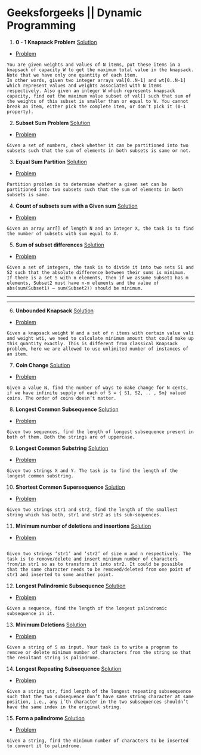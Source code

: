 # Geeksforgeeks || Dynamic Programming

1. **0 - 1 Knapsack Problem**  [ Solution ](https://github.com/akshaypatidar26/Dynamic_Programming/blob/master/Dynamic-Programming-Solutions/0%20-%201%20Knapsack%20Problem)
* [Problem](https://www.geeksforgeeks.org/0-1-knapsack-problem-dp-10/) 
```
You are given weights and values of N items, put these items in a knapsack of capacity W to get the maximum total value in the knapsack. Note that we have only one quantity of each item.
In other words, given two integer arrays val[0..N-1] and wt[0..N-1] which represent values and weights associated with N items respectively. Also given an integer W which represents knapsack capacity, find out the maximum value subset of val[] such that sum of the weights of this subset is smaller than or equal to W. You cannot break an item, either pick the complete item, or don’t pick it (0-1 property).
```
2. **Subset Sum Problem** [Solution](https://github.com/akshaypatidar26/Dynamic_Programming/blob/master/Dynamic-Programming-Solutions/Subset%20Sum%20Problem)
* [Problem](https://www.geeksforgeeks.org/subset-sum-problem-dp-25/)
```
Given a set of numbers, check whether it can be partitioned into two subsets such that the sum of elements in both subsets is same or not.
```
3. **Equal Sum Partition** [Solution](https://github.com/akshaypatidar26/Dynamic_Programming/blob/master/Dynamic-Programming-Solutions/Equal%20Sum%20Partition)
* [Problem](https://www.geeksforgeeks.org/partition-problem-dp-18/)
```
Partition problem is to determine whether a given set can be partitioned into two subsets such that the sum of elements in both subsets is same.
```
4. **Count of subsets sum with a Given sum** [Solution](https://github.com/akshaypatidar26/Dynamic_Programming/tree/master/Dynamic-Programming-Solutions)


* [Problem](https://www.geeksforgeeks.org/count-of-subsets-with-sum-equal-to-x/)
```
Given an array arr[] of length N and an integer X, the task is to find the number of subsets with sum equal to X.
```
5. **Sum of subset differences** [Solution](https://github.com/akshaypatidar26/Dynamic_Programming/blob/master/Dynamic-Programming-Solutions/Sum%20of%20subset%20differences)
* [Problem](https://www.geeksforgeeks.org/partition-a-set-into-two-subsets-such-that-the-difference-of-subset-sums-is-minimum/)
```
Given a set of integers, the task is to divide it into two sets S1 and S2 such that the absolute difference between their sums is minimum.
If there is a set S with n elements, then if we assume Subset1 has m elements, Subset2 must have n-m elements and the value of abs(sum(Subset1) – sum(Subset2)) should be minimum.

```
 ___
 ***
6. **Unbounded Knapsack** [Solution](https://github.com/akshaypatidar26/Dynamic_Programming/blob/master/Dynamic-Programming-Solutions/Unbounded%20Knapsack)
* [Problem](https://www.geeksforgeeks.org/unbounded-knapsack-repetition-items-allowed/)
```
Given a knapsack weight W and a set of n items with certain value vali and weight wti, we need to calculate minimum amount that could make up this quantity exactly. This is different from classical Knapsack problem, here we are allowed to use unlimited number of instances of an item.
```
7. **Coin Change** [Solution](https://github.com/akshaypatidar26/Dynamic_Programming/blob/master/Dynamic-Programming-Solutions/Coin%20Change)
* [Problem](https://www.geeksforgeeks.org/coin-change-dp-7/)
```
Given a value N, find the number of ways to make change for N cents, if we have infinite supply of each of S = { S1, S2, .. , Sm} valued coins. The order of coins doesn’t matter.
```

8. **Longest Common Subsequence** [Solution](https://github.com/akshaypatidar26/Dynamic_Programming/blob/master/Dynamic-Programming-Solutions/Longest%20Common%20Subsequence)
* [Problem](https://practice.geeksforgeeks.org/problems/longest-common-subsequence/0 )
``` 
Given two sequences, find the length of longest subsequence present in both of them. Both the strings are of uppercase.
```

9. **Longest Common Substring** [Solution](https://github.com/akshaypatidar26/Dynamic_Programming/new/master/Dynamic-Programming-Solutions)
* [Problem](https://practice.geeksforgeeks.org/problems/longest-common-substring/0)
```
Given two strings X and Y. The task is to find the length of the longest common substring.

```

10. **Shortest Common Supersequence** [Solution](https://github.com/akshaypatidar26/Dynamic_Programming/blob/master/Dynamic-Programming-Solutions/Shortest%20Common%20Supersequence)
* [Problem](https://practice.geeksforgeeks.org/problems/shortest-common-supersequence/0)
```
Given two strings str1 and str2, find the length of the smallest string which has both, str1 and str2 as its sub-sequences.

```
11. **Minimum number of deletions and insertions** [Solution](https://github.com/akshaypatidar26/Dynamic_Programming/blob/master/Dynamic-Programming-Solutions/Minimum%20number%20of%20deletions%20and%20insertions)
* [Problem](https://practice.geeksforgeeks.org/problems/minimum-number-of-deletions-and-insertions/0)
```

Given two strings ‘str1’ and ‘str2’ of size m and n respectively. The task is to remove/delete and insert minimum number of characters from/in str1 so as to transform it into str2. It could be possible that the same character needs to be removed/deleted from one point of str1 and inserted to some another point.

```

12. **Longest Palindromic Subsequence** [Solution](https://github.com/akshaypatidar26/Dynamic_Programming/blob/master/Dynamic-Programming-Solutions/Longest%20Palindromic%20Subsequence)
* [Problem](https://www.geeksforgeeks.org/longest-palindromic-subsequence-dp-12/)
```
Given a sequence, find the length of the longest palindromic subsequence in it.

```

13. **Minimum Deletions** [Solution](https://github.com/akshaypatidar26/Dynamic_Programming/blob/master/Dynamic-Programming-Solutions/Minimum%20Deletions)
* [Problem](https://practice.geeksforgeeks.org/problems/minimum-deletitions/0)
```
Given a string of S as input. Your task is to write a program to remove or delete minimum number of characters from the string so that the resultant string is palindrome.

```
14. **Longest Repeating Subsequence** [Solution](https://github.com/akshaypatidar26/Dynamic_Programming/blob/master/Dynamic-Programming-Solutions/Longest%20Repeating%20Subsequence)
* [Problem](https://practice.geeksforgeeks.org/problems/longest-repeating-subsequence/0)
```
Given a string str, find length of the longest repeating subseequence such that the two subsequence don’t have same string character at same position, i.e., any i’th character in the two subsequences shouldn’t have the same index in the original string.

```
15. **Form a palindrome** [Solution](https://github.com/akshaypatidar26/Dynamic_Programming/blob/master/Dynamic-Programming-Solutions/Minimum%20Deletions)
* [Problem](https://github.com/akshaypatidar26/Dynamic_Programming/new/master/Dynamic-Programming-Solutions)
```
Given a string, find the minimum number of characters to be inserted to convert it to palindrome.
```

